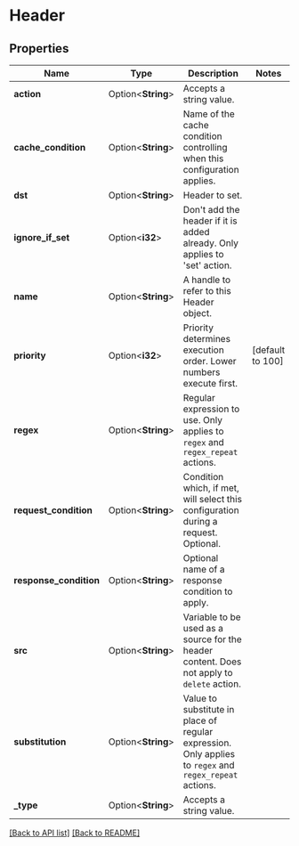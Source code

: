 # Header

## Properties

Name | Type | Description | Notes
------------ | ------------- | ------------- | -------------
**action** | Option<**String**> | Accepts a string value. | 
**cache_condition** | Option<**String**> | Name of the cache condition controlling when this configuration applies. | 
**dst** | Option<**String**> | Header to set. | 
**ignore_if_set** | Option<**i32**> | Don't add the header if it is added already. Only applies to 'set' action. | 
**name** | Option<**String**> | A handle to refer to this Header object. | 
**priority** | Option<**i32**> | Priority determines execution order. Lower numbers execute first. | [default to 100]
**regex** | Option<**String**> | Regular expression to use. Only applies to `regex` and `regex_repeat` actions. | 
**request_condition** | Option<**String**> | Condition which, if met, will select this configuration during a request. Optional. | 
**response_condition** | Option<**String**> | Optional name of a response condition to apply. | 
**src** | Option<**String**> | Variable to be used as a source for the header content. Does not apply to `delete` action. | 
**substitution** | Option<**String**> | Value to substitute in place of regular expression. Only applies to `regex` and `regex_repeat` actions. | 
**_type** | Option<**String**> | Accepts a string value. | 

[[Back to API list]](../README.md#documentation-for-api-endpoints) [[Back to README]](../README.md)


